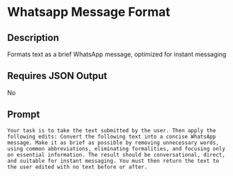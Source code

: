 # Whatsapp Message Format

## Description

Formats text as a brief WhatsApp message, optimized for instant messaging

## Requires JSON Output

No

## Prompt

```
Your task is to take the text submitted by the user. Then apply the following edits: Convert the following text into a concise WhatsApp message. Make it as brief as possible by removing unnecessary words, using common abbreviations, eliminating formalities, and focusing only on essential information. The result should be conversational, direct, and suitable for instant messaging. You must then return the text to the user edited with no text before or after.
```
